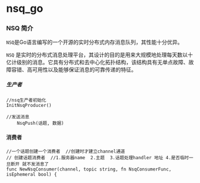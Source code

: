 # nsq_go

### NSQ 简介

`NSQ`是Go语言编写的一个开源的实时分布式内存消息队列，其性能十分优异。

`NSQ` 是实时的分布式消息处理平台，其设计的目的是用来大规模地处理每天数以十亿计级别的消息。它具有分布式和去中心化拓扑结构，该结构具有无单点故障、故障容错、高可用性以及能够保证消息的可靠传递的特征。



##### 生产者

``` stylus
//nsq生产者初始化
InitNsqProducer()
```

``` stylus
//发送消息
	NsqPush(话题, 数据)
```

#### 消费者

``` ebnf
//一个话题创建一个消费者  //创建时才建立channel通道
// 创建话题消费者  //1.服务器name  2.主题  3.话题处理handler 地址 4.是否临时一旦断开 就不发消息了
func NewNsqConsumer(channel, topic string, fn NsqConsumerFunc, isEphemeral bool) {
```

